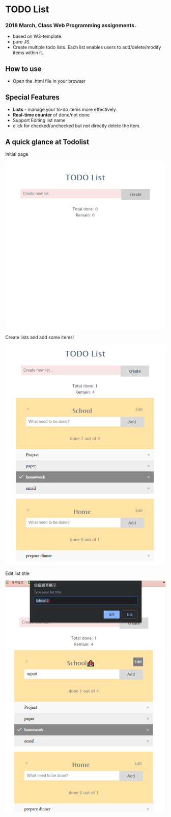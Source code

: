 # TODO List
### 2018 March, Class Web Programming assignments.

* based on W3-template.
* pure JS.
* Create multiple todo lists. Each list enables users to add/delete/modify items within it.


## How to use
* Open the .html file in your browser

## Special Features
* <b>Lists</b> - manage your to-do items more effectively.
* <b>Real-time counter</b> of done/not done
* Support Editing list name
* click for checked/unchecked but not directly delete the item.


## A quick glance at Todolist

Initial page

![Initial](todolist_init.png)


Create lists and add some items!

![todolist preview](todolist_2.png)


Edit list title 

![Edit title](todolist_editTitle.png)

